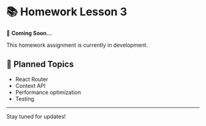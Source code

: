 # 📚 Homework Lesson 3

🚧 **Coming Soon...**

This homework assignment is currently in development.

## 🎯 Planned Topics

- React Router
- Context API
- Performance optimization
- Testing

---

Stay tuned for updates!
